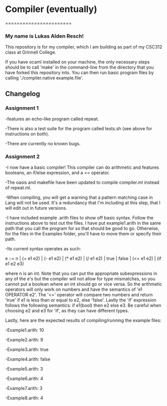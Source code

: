 # Compiler (eventually)
=======================
### My name is Lukas Alden Resch! 

This repository is for my compiler, which I am building as part of my CSC312 class at Grinnell College.

If you have ocaml installed on your machine, the only necessary steps should be to call 'make' in the command-line from the directory that you have forked this repository into. You can then run basic program files by calling './compiler.native example.file'. 

## Changelog
### Assignment 1
-features an echo-like program called repeat.

-There is also a test suite for the program called tests.sh (see above for instructions on both).

-There are currently no known bugs.

### Assignment 2
-I now have a basic compiler! This compiler can do arithmetic and features booleans, an if/else expression, and a <= operator.

-The oasis and makefile have been updated to compile compiler.ml instead of repeat.ml.

-When compiling, you will get a warning that a pattern matching case in Lang will not be used. It's a redundancy that I'm including at this step, that I will edit out in future versions.

-I have included example .arith files to show off basic syntax. Follow the instructions above to test out the files. I have put example1.arith in the same path that you call the program for so that should be good to go. Otherwise, for the files in the Examples folder, you'll have to move them or specify their path.

-Its current syntax operates as such: 
 
e ::= n | (+ e1 e2) | (- e1 e2) | (* e1 e2) | (/ e1 e2)
        | true | false | (<= e1 e2) | (if e1 e2 e3)
        
where n is an int. Note that you can put the appropriate subexpressions in any of the e's but the compiler will not allow for type mismatches, so you cannot put a boolean where an int should go or vice versa. So the arithmetic operators will only work on numbers and have the semantics of 'e1 OPERATOR e2'. The '<=' operator will compare two numbers and return 'true' if e1 is less than or equal to e2, else 'false'. Lastly the 'if' expression follows the following semantics: if e1(bool) then e2 else e3. Be careful when choosing e2 and e3 for 'if', as they can have different types.

Lastly, here are the expected results of compiling/running the example files:

-Example1.arith: 10

-Example2.arith: 9

-Example3.arith: true

-Example4.arith: false

-Example5.arith: 3

-Example6.arith: 4

-Example7.arith: 3

-Example8.arith: 4
